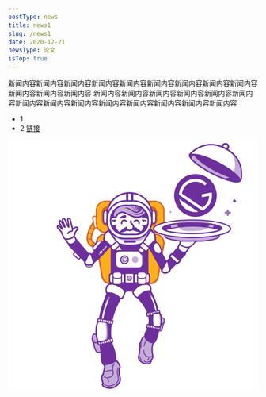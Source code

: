 ```yaml
---
postType: news
title: news1
slug: /news1
date: 2020-12-21
newsType: 论文
isTop: true
---
```

新闻内容新闻内容新闻内容新闻内容新闻内容新闻内容新闻内容新闻内容新闻内容新闻内容新闻内容新闻内容
新闻内容新闻内容新闻内容新闻内容新闻内容新闻内容新闻内容新闻内容新闻内容新闻内容新闻内容新闻内容新闻内容新闻内容
+ 1
+ 2
[链接](http://www.baidu.com)

![图片](gatsby-astronaut.png)
  